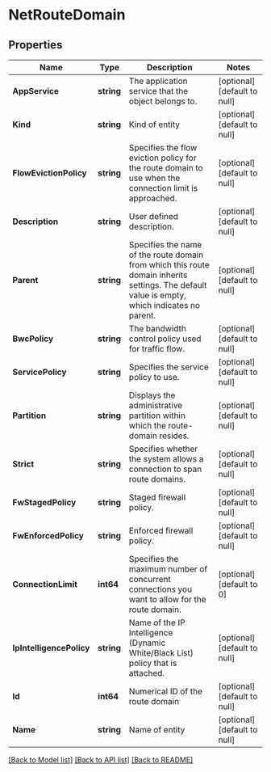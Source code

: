 # NetRouteDomain

## Properties
Name | Type | Description | Notes
------------ | ------------- | ------------- | -------------
**AppService** | **string** | The application service that the object belongs to. | [optional] [default to null]
**Kind** | **string** | Kind of entity | [optional] [default to null]
**FlowEvictionPolicy** | **string** | Specifies the flow eviction policy for the route domain to use when the connection limit is approached. | [optional] [default to null]
**Description** | **string** | User defined description. | [optional] [default to null]
**Parent** | **string** | Specifies the name of the route domain from which this route domain inherits settings. The default value is empty, which indicates no parent. | [optional] [default to null]
**BwcPolicy** | **string** | The bandwidth control policy used for traffic flow. | [optional] [default to null]
**ServicePolicy** | **string** | Specifies the service policy to use. | [optional] [default to null]
**Partition** | **string** | Displays the administrative partition within which the route-domain resides. | [optional] [default to null]
**Strict** | **string** | Specifies whether the system allows a connection to span route domains. | [optional] [default to null]
**FwStagedPolicy** | **string** | Staged firewall policy. | [optional] [default to null]
**FwEnforcedPolicy** | **string** | Enforced firewall policy. | [optional] [default to null]
**ConnectionLimit** | **int64** | Specifies the maximum number of concurrent connections you want to allow for the route domain. | [optional] [default to 0]
**IpIntelligencePolicy** | **string** | Name of the IP Intelligence (Dynamic White/Black List) policy that is attached. | [optional] [default to null]
**Id** | **int64** | Numerical ID of the route domain | [optional] [default to null]
**Name** | **string** | Name of entity | [optional] [default to null]

[[Back to Model list]](../README.md#documentation-for-models) [[Back to API list]](../README.md#documentation-for-api-endpoints) [[Back to README]](../README.md)


